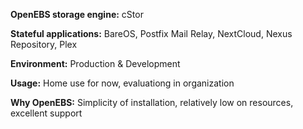 **OpenEBS storage engine:** cStor

**Stateful applications:** BareOS, Postfix Mail Relay, NextCloud, Nexus Repository, Plex

**Environment:** Production & Development

**Usage:** Home use for now, evaluationg in organization

**Why OpenEBS:** Simplicity of installation, relatively low on resources, excellent support
